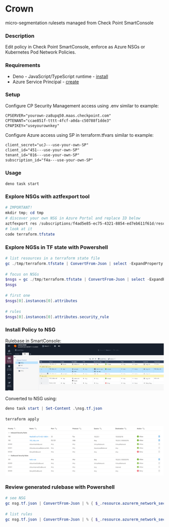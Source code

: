 # Crown

micro-segmentation rulesets managed from Check Point SmartConsole

### Description

Edit policy in Check Point SmartConsole, enforce as Azure NSGs or Kubernetes Pod
Network Policies.

### Requirements

- Deno - JavaScript/TypeScript runtime -
  [install](https://docs.deno.com/runtime/manual/getting_started/installation)
- Azure Service Principal -
  [create](https://gist.github.com/mkol5222/2e48e283c96fd6958583b4c828e09624)

### Setup

Configure CP Security Management access using .env similar to example:

```shell
CPSERVER="yourown-za8upq50.maas.checkpoint.com"
CPTENANT="ccae851f-tttt-4fcf-a0da-c50788f1dde3"
CPAPIKEY="useyourownkey"
```

Configure Azure access using SP in terraform.tfvars similar to example:

```shell
client_secret="ucJ---use-your-own-SP"
client_id="451---use-your-own-SP"
tenant_id="016---use-your-own-SP"
subscription_id="f4a---use-your-own-SP"
```

### Usage

```shell
deno task start
```

### Explore NSGs with aztfexport tool

```powershell
# IMPORTANT!
mkdir tmp; cd tmp
# discover your own NSG in Azure Portal and replace ID below
aztfexport res /subscriptions/f4ad5e85-ec75-4321-8854-ed7eb611f61d/resourceGroups/rg-test-nsg101/providers/Microsoft.Network/networkSecurityGroups/Default
# look at it
code terraform.tfstate
```

### Explore NGSs in TF state with Powershell

```powershell
# list resources in a terraform state file
gc ./tmp/terraform.tfstate | ConvertFrom-Json | select -ExpandProperty resources

# focus on NSGs
$nsgs = gc ./tmp/terraform.tfstate | ConvertFrom-Json | select -ExpandProperty resources | where {$_.type -eq "azurerm_network_security_group"}
$nsgs

# first one
$nsgs[0].instances[0].attributes

# rules
$nsgs[0].instances[0].attributes.security_rule
```

### Install Policy to NSG

Rulebase in SmartConsole:
![SmartConsole rulebase](./img/rulebase_s1c.png)

Converted to NSG using:
```powershell
deno task start | Set-Content .\nsg.tf.json

terraform apply
```

![NSG rulebase](./img/rulebase_nsg.png)


### Review generated rulebase with Powershell

```powershell
# see NSG
gc nsg.tf.json | ConvertFrom-Json | % { $_.resource.azurerm_network_security_group."example-nsg-2"} | fl

# list rules
gc nsg.tf.json | ConvertFrom-Json | % { $_.resource.azurerm_network_security_group."example-nsg-2".security_rule} | ft *
```